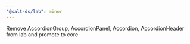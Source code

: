 ```yaml
---
"@salt-ds/lab": minor
---
```


Remove AccordionGroup, AccordionPanel, Accordion, AccordionHeader from lab and promote to core

